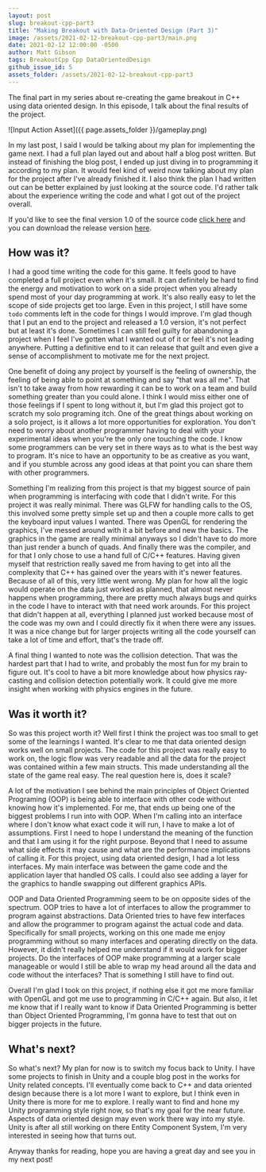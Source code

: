 ```yaml
---
layout: post
slug: breakout-cpp-part3
title: "Making Breakout with Data-Oriented Design (Part 3)"
image: /assets/2021-02-12-breakout-cpp-part3/main.png 
date: 2021-02-12 12:00:00 -0500
author: Matt Gibson
tags: BreakoutCpp Cpp DataOrientedDesign
github_issue_id: 5
assets_folder: /assets/2021-02-12-breakout-cpp-part3
---
```


The final part in my series about re-creating the game breakout in C++ using data oriented design. In this episode, I talk about the final results of the project.

<!--more-->

![Input Action Asset]({{ page.assets_folder }}/gameplay.png)

In my last post, I said I would be talking about my plan for implementing the game next. I had a full plan layed out and about half a blog post written. But instead of finishing the blog post, I ended up just diving in to programming it according to my plan. It would feel kind of weird now talking about my plan for the project after I've already finished it. I also think the plan I had written out can be better explained by just looking at the source code. I'd rather talk about the experience writing the code and what I got out of the project overall.

If you'd like to see the final version 1.0 of the source code [click here](https://github.com/CheesePie13/BreakoutCpp/tree/v1.0) and you can download the release version [here](https://github.com/CheesePie13/BreakoutCpp/releases/tag/v1.0).

## How was it?
I had a good time writing the code for this game. It feels good to have completed a full project even when it's small. It can definitely be hard to find the energy and motivation to work on a side project when you already spend most of your day programming at work. It's also really easy to let the scope of side projects get too large. Even in this project, I still have some `todo` comments left in the code for things I would improve. I'm glad though that I put an end to the project and released a 1.0 version, it's not perfect but at least it's done. Sometimes I can still feel guilty for abandoning a project when I feel I've gotten what I wanted out of it or feel it's not leading anywhere. Putting a definitive end to it can release that guilt and even give a sense of accomplishment to motivate me for the next project.

One benefit of doing any project by yourself is the feeling of ownership, the feeling of being able to point at something and say "that was all me". That isn't to take away from how rewarding it can be to work on a team and build something greater than you could alone. I think I would miss either one of those feelings if I spent to long without it, but I'm glad this project got to scratch my solo programing itch. One of the great things about working on a solo project, is it allows a lot more opportunities for exploration. You don't need to worry about another programmer having to deal with your experimental ideas when you're the only one touching the code. I know some programmers can be very set in there ways as to what is the best way to program. It's nice to have an opportunity to be as creative as you want, and if you stumble across any good ideas at that point you can share them with other programmers.

Something I'm realizing from this project is that my biggest source of pain when programming is interfacing with code that I didn't write. For this project it was really minimal. There was GLFW for handling calls to the OS, this involved some pretty simple set up and then a couple more calls to get the keyboard input values I wanted. There was OpenGL for rendering the graphics, I've messed around with it a bit before and new the basics. The graphics in the game are really minimal anyways so I didn't have to do more than just render a bunch of quads. And finally there was the compiler, and for that I only chose to use a hand full of C/C++ features. Having given myself that restriction really saved me from having to get into all the complexity that C++ has gained over the years with it's newer features. Because of all of this, very little went wrong. My plan for how all the logic would operate on the data just worked as planned, that almost never happens when programming, there are pretty much always bugs and quirks in the code I have to interact with that need work arounds. For this project that didn't happen at all, everything I planned just worked because most of the code was my own and I could directly fix it when there were any issues. It was a nice change but for larger projects writing all the code yourself can take a lot of time and effort, that's the trade off.

A final thing I wanted to note was the collision detection. That was the hardest part that I had to write, and probably the most fun for my brain to figure out. It's cool to have a bit more knowledge about how physics ray-casting and collision detection potentially work. It could give me more insight when working with physics engines in the future.

## Was it worth it?
So was this project worth it? Well first I think the project was too small to get some of the learnings I wanted. It's clear to me that data oriented design works well on small projects. The code for this project was really easy to work on, the logic flow was very readable and all the data for the project was contained within a few main structs. This made understanding all the state of the game real easy. The real question here is, does it scale?

A lot of the motivation I see behind the main principles of Object Oriented Programing (OOP) is being able to interface with other code without knowing how it's implemented. For me, that ends up being one of the biggest problems I run into with OOP. When I'm calling into an interface where I don't know what exact code it will run, I have to make a lot of assumptions. First I need to hope I understand the meaning of the function and that I am using it for the right purpose. Beyond that I need to assume what side effects it may cause and what are the performance implications of calling it. For this project, using data oriented design, I had a lot less interfaces. My main interface was between the game code and the application layer that handled OS calls. I could also see adding a layer for the graphics to handle swapping out different graphics APIs.

OOP and Data Oriented Programming seem to be on opposite sides of the spectrum. OOP tries to have a lot of interfaces to allow the programmer to program against abstractions. Data Oriented tries to have few interfaces and allow the programmer to program against the actual code and data. Specifically for small projects, working on this one made me enjoy programming without so many interfaces and operating directly on the data. However, it didn't really helped me understand if it would work for bigger projects. Do the interfaces of OOP make programming at a larger scale manageable or would I still be able to wrap my head around all the data and code without the interfaces? That is something I still have to find out.

Overall I'm glad I took on this project, if nothing else it got me more familiar with OpenGL and got me use to programming in C/C++ again. But also, it let me know that if I really want to know if Data Oriented Programming is better than Object Oriented Programming, I'm gonna have to test that out on bigger projects in the future.

## What's next?
So what's next? My plan for now is to switch my focus back to Unity. I have some projects to finish in Unity and a couple blog post in the works for Unity related concepts. I'll eventually come back to C++ and data oriented design because there is a lot more I want to explore, but I think even in Unity there is more for me to explore. I really want to find and hone my Unity programming style right now, so that's my goal for the near future. Aspects of data oriented design may even work there way into my style. Unity is after all still working on there Entity Component System, I'm very interested in seeing how that turns out.

Anyway thanks for reading, hope you are having a great day and see you in my next post!
